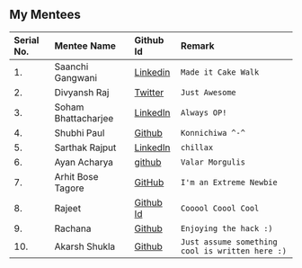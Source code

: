## My Mentees

| Serial No. | Mentee Name | Github Id  | Remark |
|:--|:--|:--|:--|
| 1. | Saanchi Gangwani | [Linkedin](https://www.linkedin.com/in/saanchi-gangwani-b68002182/)  | `Made it Cake Walk`  |
| 2. | Divyansh Raj | [Twitter](https://twitter.com/divyanshraj04) | `Just Awesome` |
| 3. | Soham Bhattacharjee | [LinkedIn](https://www.linkedin.com/in/sohambhattacharjee/)  | `Always OP!` |
| 4. | Shubhi Paul | [Github](https://github.com/Shubhi-Paul)  | `Konnichiwa ^-^` |
| 5. | Sarthak Rajput | [LinkedIn](https://www.linkedin.com/in/sarthak-rajput-6b924a15b/)  | `chillax` |
| 6. | Ayan Acharya | [github](https://github.com/AveAng02) | `Valar Morgulis` |
| 7. | Arhit Bose Tagore | [GitHub](https://github.com/CaptAlpha)  | `I'm an Extreme Newbie` |
| 8. | Rajeet | [Github Id](https://github.com/Rajeet10)  | `Cooool Coool Cool` |
| 9. | Rachana | [Github](https://github.com/rachana-singh27) | `Enjoying the hack :)` |
| 10. | Akarsh Shukla | [Github](https://github.com/akarsh1263) | `Just assume something cool is written here :)` |
